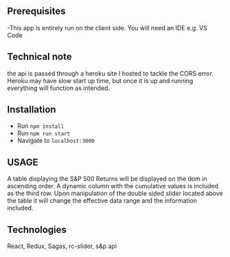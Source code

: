 ## Prerequisites

-This app is entirely run on the client side. You will need an IDE e.g. VS Code

## Technical note
the api is passed through a heroku site I hosted to tackle the CORS error. Heroku may have slow start up time, 
but once it is up and running everything will function as intended.

## Installation


* Run `npm install`
* Run `npm run start`
* Navigate to `localhost:3000`


## USAGE
A table displaying the S&P 500 Returns will be displayed on the dom in ascending order. 
A dynamic column with the cumulative values is included as the third row. Upon 
manipulation of the double sided slider located above the table it will change the effective data range
and the information included.

## Technologies 

React, Redux, Sagas, rc-slider, s&p api
